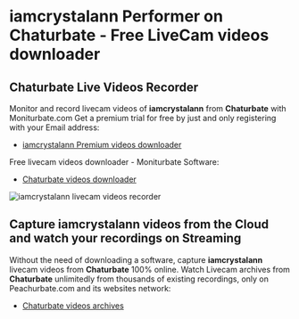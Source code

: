 # iamcrystalann Performer on Chaturbate - Free LiveCam videos downloader

## Chaturbate Live Videos Recorder

Monitor and record livecam videos of **iamcrystalann** from **Chaturbate** with Moniturbate.com
Get a premium trial for free by just and only registering with your Email address:
* [iamcrystalann Premium videos downloader](https://moniturbate.com/request-demo-licence-key.html)

Free livecam videos downloader - Moniturbate Software:
* [Chaturbate videos downloader](https://moniturbate.com/moniturbate-download-software.html)

![iamcrystalann livecam videos recorder](https://peachurnet.com/templates/moniturbate-software.png)


## Capture iamcrystalann videos from the Cloud and watch your recordings on Streaming

Without the need of downloading a software, capture **iamcrystalann** livecam videos from **Chaturbate** 100% online.
Watch Livecam archives from **Chaturbate** unlimitedly from thousands of existing recordings, only on Peachurbate.com and its websites network:
* [Chaturbate videos archives](https://peachurnet.com/)
